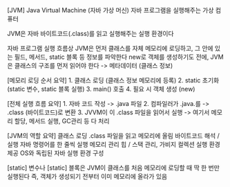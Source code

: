 [JVM] Java Virtual Machine (자바 가상 머신)
    자바 프로그램을 실행해주는 가상 컴퓨터

JVM은 자바 바이트코드(.class)를 읽고 실행해주는 실행 환경이다

자바 프로그램 실행 흐름상 JVM은 먼저 클래스를 자체 메모리에 로딩하고,
그 안에 있는 필드, 메서드, static 블록 등 정보를 파악한다
new로 객체를 생성하기도 전에, JVM은 클래스의 구조를 먼저 읽어야 한다 -> 메타데이터 (클래스 정보)

[메모리 로딩 순서 요약]
    1. 클래스 로딩 (클래스 정보 메모리에 등록)
    2. static 초기화 (static 변수, static 블록 실행)
    3. main() 호출
    4. 필요 시 객체 생성 (new)

[전체 실행 흐름 요약]
    1. 자바 코드 작성 -> .java 파일
    2. 컴파일러가 .java.를 -> .class (바이트코드)로 변환
    3. JVVM이 이 .class 파일을 읽어서 실행 -> 여기서 메모리 할당, 메서드 실행, GC관리 등 다 처리

[JVM의 역할 요약]
    클래스 로딩                  .class 파일을 읽고 메모리에 올림
    바이트코드 해석 / 실행         자바 명령어를 한 줄씩 실행
    메모리 관리                  힙 / 스택 관리, 가비지 컬렉션
    실행 환경 제공               OS와 독립된 자바 실행 환경 구성

[static] 변수나 [static] 블록은 JVM이 클래스를 처음 메모리에 로딩할 때 딱 한 번만 실행된다
즉, 객체가 생성되기 전부터 이미 메모리에 올라가 있음
